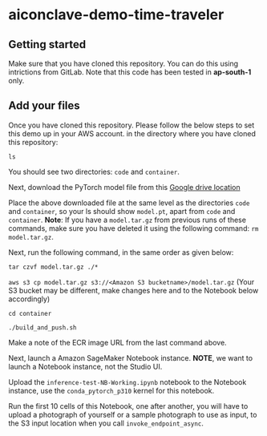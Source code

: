 # aiconclave-demo-time-traveler



## Getting started

Make sure that you have cloned this repository. You can do this using intrictions from GitLab. Note that this code has been tested in __ap-south-1__ only.

## Add your files

Once you have cloned this repository. Please follow the below steps to set this demo up in your AWS account.
in the directory where you have cloned this repository:


`ls`


You should see two directories: `code` and `container`.


Next, download the PyTorch model file from this [Google drive location](https://drive.google.com/file/d/1ZILUGnwMyhrSYXaWnpFwzASVFt7ZXSSb/view?usp=drive_link)


Place the above downloaded file at the same level as the directories `code` and `container`, so your ls should show `model.pt`, apart from `code` and `container`. __Note__: If you have a `model.tar.gz` from previous runs of these commands, make sure you have deleted it using the following command: `rm model.tar.gz`.


Next, run the following command, in the same order as given below:

`tar czvf model.tar.gz ./* `

`aws s3 cp model.tar.gz s3://<Amazon S3 bucketname>/model.tar.gz` (Your S3 bucket may be different, make changes here and to the Notebook below accordingly)

`cd container`

`./build_and_push.sh`

Make a note of the ECR image URL from the last command above.

Next, launch a Amazon SageMaker Notebook instance. __NOTE__, we want to launch a Notebook instance, not the Studio UI.

Upload the `inference-test-NB-Working.ipynb` notebook to the Notebook instance, use the `conda_pytorch_p310` kernel for this notebook.

Run the first 10 cells of this Notebook, one after another, you will have to upload a photograph of yourself or a sample photograph to use as input, to the S3 input location when you call `invoke_endpoint_async`.

